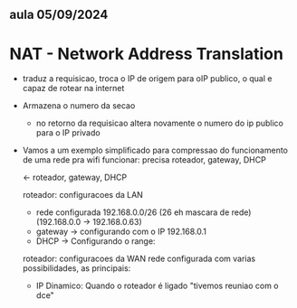 ## aula 05/09/2024
# NAT - Network Address Translation

- traduz a requisicao, troca o IP de origem para oIP publico, o qual e capaz de rotear na internet

- Armazena o numero da secao 

    - no retorno da requisicao altera novamente o numero do ip publico para o IP privado

- Vamos a um exemplo simplificado para compressao do funcionamento de uma rede
    pra wifi funcionar: precisa roteador, gateway, DHCP

    <- roteador, gateway, DHCP

    roteador: configuracoes da LAN
    - rede configurada 192.168.0.0/26 (26 eh mascara de rede) (192.168.0.0 -> 192.168.0.63)
    - gateway -> configurando com o IP 192.168.0.1
    - DHCP -> Configurando o range:

    roteador: configuracoes da WAN
    rede configurada com varias possibilidades, as principais:
    - IP Dinamico: Quando o roteador é ligado 
"tivemos reuniao com o dce"
